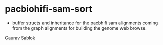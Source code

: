 # pacbiohifi-sam-sort

- buffer structs and inheritance for the pacbhifi sam alignments coming from the graph alignments for building the genome web browse. 

Gaurav Sablok
